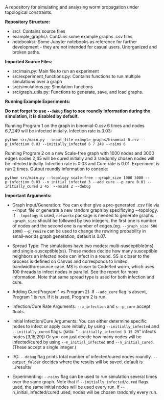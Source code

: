 A repository for simulating and analysing worm propagation under topological constraints.

**Repository Structure:**

* src/: Contains source files
* example_graphs/: Contains some example graphs .csv files
* notebooks/: Some Jupyter notebooks as reference for further development - they are not intended for casual users. Unorganized and broken paths.


**Imported Source Files:**

* src/main.py: Main file to run an experiment
* src/experiment_functions.py: Contains functions to run multiple simulations over a graph
* src/simulations.py: Simulation functions
* src/graph_utils.py: Functions to generate, save, and load graphs.



**Running Example Experiments:**

**Do not forget to use `--debug` flag to see roundly information during the simulation, it is disabled by default.**

Running Program 1 on the graph in binomial-0.csv 6 times and nodes 6,7,249 will be infected initially. Infection rate is 0.03:

`python src/main.py --input_file example_graphs/binomial-0.csv --p_infection 0.03 --initially_infected 6 7 249 --nsims 6`

Running Program 2 on a new Scale-free graph with 1000 nodes and 3000 edges nodes 2,45 will be cured initially and 3 randomly chosen nodes will be infected initially. Infection rate is 0.03 and Cure rate is 0.01. Experiment is run 2 times. Output roundly information to console:

`python src/main.py --topology scale-free --graph_size 1000 3000 --p_infection 0.03 --n_initial_infected 3 --add_cure --p_cure 0.01 --initially_cured 2 45  --nsims 2 --debug`


**Important Arguments:** 

* Graph Input/Generation: You can either give a pre-generated .csv file via --input_file or generate a new random graph by specificying --topology. If `--topology` is used, `networkx` package is needed to generate graphs. `--graph_size` should be followed by two integers, the first one is number of nodes and the second one is number of edges.(eg. `--graph_size 500 1000`) `--p_rewire` can be used to change the rewiring probability in small-worlds graph generation, default is 0.07.

* Spread Type: The simulations have two modes: multi-susceptible(ms) and single-susceptible(ss). These modes decide how many susceptible neighbors an infected node can infect in a round. SS is closer to the process is defined on Canvas and corresponds to limited bandwidth/resource case. MS is closer to CodeRed worm, which uses 100 threads to infect nodes in parallel. See the report for more information. Note that same spread type is used for both infection and cure.

* Adding Cure(Program 1 vs Program 2): If `--add_cure` flag is absent, Program 1 is run. If it is used, Program 2 is run.

* Infection/Cure Rate Arguments: `--p_infection` and `s--p_cure` accept floats.

* Initial Infection/Cure Arguments: You can either determine specific nodes to infect or apply cure initially, by using `--initially_infected` and `--initially_cured` flags. (sntx: "`--initially_infected 3 15 29`" infects nodes [3,15,29]) Or you can just decide how many nodes will be infected/cured by using `--n_initial_infected` and `--n_initial_cured`. (These accept a single integer.)

* I/O: `--debug` flag prints total number of infected/cured nodes roundly. `--output_folder` decides where the results will be saved, default is ../results/

* Experimenting: `--nsims` flag can be used to run simulation several times over the same graph. Note that if `--initially_infected/cured` flags used, the same initial nodes will be used every run. If --n_initial_infected/cured used, nodes will be chosen randomly every run.




